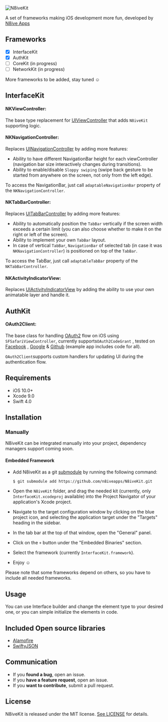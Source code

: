 ![N8iveKit](http://n8iveapps.com/opensource/n8ivekit/n8ivekit.png)

A set of frameworks making iOS development more fun, developed by [N8ive Apps](http://n8iveapps.com)

## Frameworks

- [x] InterfaceKit
- [x] AuthKit
- [ ] CoreKit (in progress)
- [ ] NetworkKit (in progress)

More frameworks to be added, stay tuned :relaxed:



## InterfaceKit

#### NKViewController:
The base type replacement for [UIViewController](https://developer.apple.com/documentation/uikit/uiviewcontroller) that adds `N8iveKit` supporting logic.

#### NKNavigationController:
Replaces [UINavigationController](https://developer.apple.com/documentation/uikit/uinavigationcontroller) by adding more features:
- Ability to have different NavigationBar height for each viewController (navigation bar size interactively changes during transitions).
- Ability to enable/disable `Sloppy swiping` (swipe back gesture to be started from anywhere on the screen, not only from the left edge).

To access the NavigationBar, just call `adaptableNavigationBar` property of the `NKNavigationController`.

#### NKTabBarController:
Replaces [UITabBarController](https://developer.apple.com/documentation/uikit/uitabbarcontroller) by adding more features:
- Ability to automatically position the `TabBar` vertically if the screen width exceeds a certain limit (you can also choose whether to make it on the right or left of the screen).
- Ability to implement your own `TabBar` layout.
- In case of vertical `TabBar`, `NavigationBar` of selected tab (in case it was `NKNavigationController`) is positioned on top of the `TabBar`.

To access the TabBar, just call `adaptableTabBar` property of the `NKTabBarController`.

#### NKActivityIndicatorView:

Replaces [UIActivityIndicatorView](https://developer.apple.com/documentation/uikit/uiactivityindicatorview#main) by adding the ability to use your own animatable layer and handle it.



## AuthKit

#### OAuth2Client:

The base class for handling [OAuth2](https://www.oauth.com/oauth2-servers/oauth2-clients/mobile-and-native-apps/) flow on iOS using `SFSafariViewController`, currently supports`OAuth2CodeGrant` , tested on [Facebook](https://www.facebook.com) , [Google](https://www.google.com) &  [Github](https://www.github.com) (example app includes code for all).

`OAuth2Client`supports custom handlers for updating UI during the authentication flow.



## Requirements

- iOS 10.0+
- Xcode 9.0
- Swift 4.0

## Installation
### Manually

N8iveKit can be integrated manually into your project, dependency managers support coming soon.

#### Embedded Framework

- Add N8iveKit as a git [submodule](http://git-scm.com/docs/git-submodule) by running the following command:

  ```bash
  $ git submodule add https://github.com/n8iveapps/N8iveKit.git
  ```

- Open the `N8iveKit` folder, and drag the needed kit (currently, only `InterfaceKit.xcodeproj` available) into the Project Navigator of your application's Xcode project.

- Navigate to the target configuration window by clicking on the blue project icon, and selecting the application target under the "Targets" heading in the sidebar.

- In the tab bar at the top of that window, open the "General" panel.

- Click on the `+` button under the "Embedded Binaries" section.

- Select the framework (currently `InterfaceKit.framework`).

- Enjoy  :relaxed:

Please note that some frameworks depend on others, so you have to include all needed frameworks.

## Usage

You can use Interface builder and change the element type to your desired one, or you can simple initialize the elements in code.

## Included Open source libraries

- [Alamofire](https://github.com/Alamofire/Alamofire) 
- [SwiftyJSON](https://github.com/SwiftyJSON/SwiftyJSON) 

## Communication

- If you **found a bug**, open an issue.
- If you **have a feature request**, open an issue.
- If you **want to contribute**, submit a pull request.

## License

N8iveKit is released under the MIT license. [See LICENSE](https://github.com/n8iveapps/N8iveKit/blob/master/LICENSE) for details.


